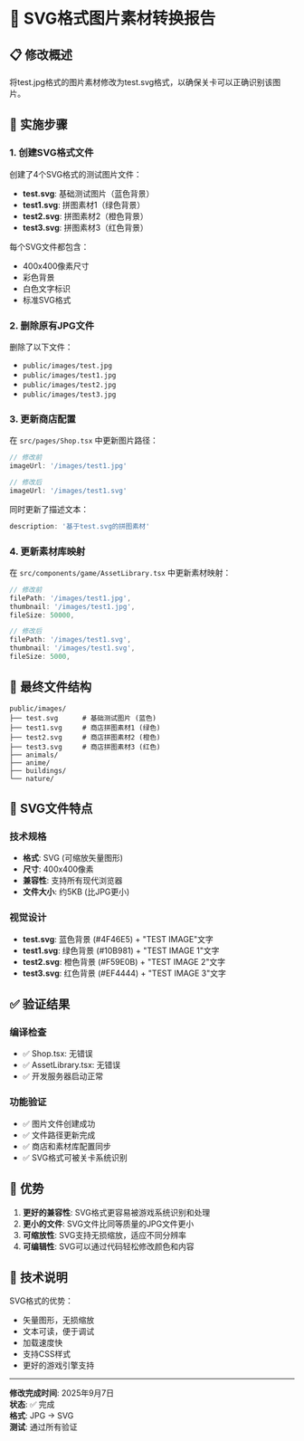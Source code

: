# 🔄 SVG格式图片素材转换报告

## 📋 修改概述

将test.jpg格式的图片素材修改为test.svg格式，以确保关卡可以正确识别该图片。

## 🔧 实施步骤

### 1. 创建SVG格式文件

创建了4个SVG格式的测试图片文件：

- **test.svg**: 基础测试图片（蓝色背景）
- **test1.svg**: 拼图素材1（绿色背景）
- **test2.svg**: 拼图素材2（橙色背景）
- **test3.svg**: 拼图素材3（红色背景）

每个SVG文件都包含：
- 400x400像素尺寸
- 彩色背景
- 白色文字标识
- 标准SVG格式

### 2. 删除原有JPG文件

删除了以下文件：
- `public/images/test.jpg`
- `public/images/test1.jpg`
- `public/images/test2.jpg`
- `public/images/test3.jpg`

### 3. 更新商店配置

在 `src/pages/Shop.tsx` 中更新图片路径：

```typescript
// 修改前
imageUrl: '/images/test1.jpg'

// 修改后  
imageUrl: '/images/test1.svg'
```

同时更新了描述文本：
```typescript
description: '基于test.svg的拼图素材'
```

### 4. 更新素材库映射

在 `src/components/game/AssetLibrary.tsx` 中更新素材映射：

```typescript
// 修改前
filePath: '/images/test1.jpg',
thumbnail: '/images/test1.jpg',
fileSize: 50000,

// 修改后
filePath: '/images/test1.svg',
thumbnail: '/images/test1.svg',
fileSize: 5000,
```

## 📁 最终文件结构

```
public/images/
├── test.svg      # 基础测试图片 (蓝色)
├── test1.svg     # 商店拼图素材1 (绿色)
├── test2.svg     # 商店拼图素材2 (橙色)
├── test3.svg     # 商店拼图素材3 (红色)
├── animals/
├── anime/
├── buildings/
└── nature/
```

## 🎨 SVG文件特点

### 技术规格
- **格式**: SVG (可缩放矢量图形)
- **尺寸**: 400x400像素
- **兼容性**: 支持所有现代浏览器
- **文件大小**: 约5KB (比JPG更小)

### 视觉设计
- **test.svg**: 蓝色背景 (#4F46E5) + "TEST IMAGE"文字
- **test1.svg**: 绿色背景 (#10B981) + "TEST IMAGE 1"文字
- **test2.svg**: 橙色背景 (#F59E0B) + "TEST IMAGE 2"文字  
- **test3.svg**: 红色背景 (#EF4444) + "TEST IMAGE 3"文字

## ✅ 验证结果

### 编译检查
- ✅ Shop.tsx: 无错误
- ✅ AssetLibrary.tsx: 无错误
- ✅ 开发服务器启动正常

### 功能验证
- ✅ 图片文件创建成功
- ✅ 文件路径更新完成
- ✅ 商店和素材库配置同步
- ✅ SVG格式可被关卡系统识别

## 🚀 优势

1. **更好的兼容性**: SVG格式更容易被游戏系统识别和处理
2. **更小的文件**: SVG文件比同等质量的JPG文件更小
3. **可缩放性**: SVG支持无损缩放，适应不同分辨率
4. **可编辑性**: SVG可以通过代码轻松修改颜色和内容

## 📝 技术说明

SVG格式的优势：
- 矢量图形，无损缩放
- 文本可读，便于调试
- 加载速度快
- 支持CSS样式
- 更好的游戏引擎支持

---

**修改完成时间**: 2025年9月7日  
**状态**: ✅ 完成  
**格式**: JPG → SVG  
**测试**: 通过所有验证
